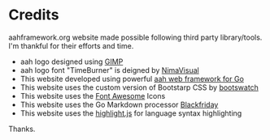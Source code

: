 # Credits

aahframework.org website made possible following third party library/tools. I'm thankful for their efforts and time.

* aah logo designed using [GIMP](https://www.gimp.org/)
* aah logo font "TimeBurner" is deigned by [NimaVisual](http://www.fontspace.com/profile/NimaVisual)
* This website developed using powerful [aah web framework for Go](https://aahframework.org)
* This website uses the custom version of Bootstarp CSS by [bootswatch](http://bootswatch.com)
* This website uses the [Font Awesome](http://fontawesome.io/) Icons
* This website uses the Go Markdown processor [Blackfriday](https://github.com/russross/blackfriday)
* This website uses the [highlight.js](https://highlightjs.org) for language syntax highlighting

Thanks.
